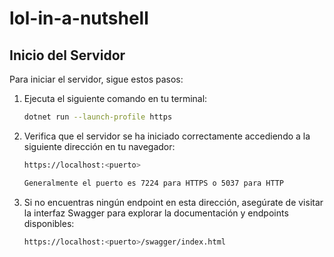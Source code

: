 # lol-in-a-nutshell

## Inicio del Servidor

Para iniciar el servidor, sigue estos pasos:

1. Ejecuta el siguiente comando en tu terminal:

   ```bash
   dotnet run --launch-profile https

2. Verifica que el servidor se ha iniciado correctamente accediendo a la siguiente dirección en tu navegador:

   ```bash
   https://localhost:<puerto>
   
   Generalmente el puerto es 7224 para HTTPS o 5037 para HTTP

3. Si no encuentras ningún endpoint en esta dirección, asegúrate de visitar la interfaz Swagger para explorar la documentación y endpoints disponibles:

    ```bash
   https://localhost:<puerto>/swagger/index.html